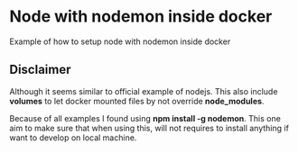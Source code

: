 # Node with nodemon inside docker
Example of how to setup node with nodemon inside docker

## Disclaimer
Although it seems similar to official example of nodejs. This also include **volumes** to let docker mounted files by not override **node_modules**.

Because of all examples I found using **npm install -g nodemon**. This one aim to make sure that when using this, will not requires to install anything if want to develop on local machine.
